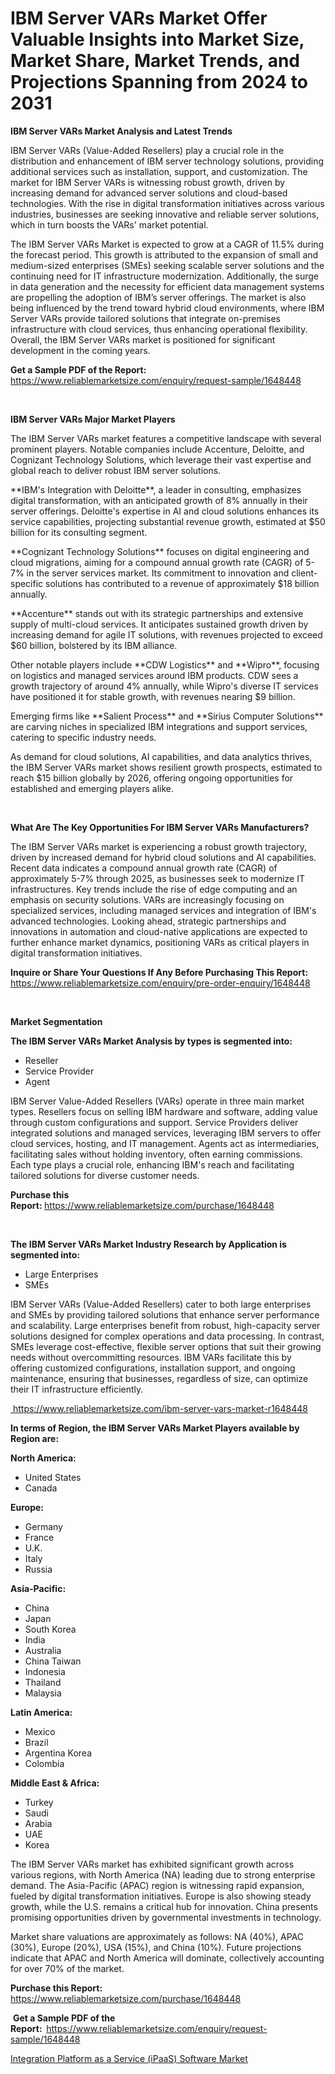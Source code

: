 <p><h1>IBM Server VARs Market Offer Valuable Insights into Market Size, Market Share, Market Trends, and Projections Spanning from 2024 to 2031</h1></p><p><strong>IBM Server VARs Market Analysis and Latest Trends</strong></p>
<p><p>IBM Server VARs (Value-Added Resellers) play a crucial role in the distribution and enhancement of IBM server technology solutions, providing additional services such as installation, support, and customization. The market for IBM Server VARs is witnessing robust growth, driven by increasing demand for advanced server solutions and cloud-based technologies. With the rise in digital transformation initiatives across various industries, businesses are seeking innovative and reliable server solutions, which in turn boosts the VARs' market potential.</p><p>The IBM Server VARs Market is expected to grow at a CAGR of 11.5% during the forecast period. This growth is attributed to the expansion of small and medium-sized enterprises (SMEs) seeking scalable server solutions and the continuing need for IT infrastructure modernization. Additionally, the surge in data generation and the necessity for efficient data management systems are propelling the adoption of IBM’s server offerings. The market is also being influenced by the trend toward hybrid cloud environments, where IBM Server VARs provide tailored solutions that integrate on-premises infrastructure with cloud services, thus enhancing operational flexibility. Overall, the IBM Server VARs market is positioned for significant development in the coming years.</p></p>
<p><strong>Get a Sample PDF of the Report:&nbsp;</strong> <a href="https://www.reliablemarketsize.com/enquiry/request-sample/1648448?utm_campaign=1898&utm_medium=2&utm_source=Github&utm_content=ia&utm_term=29122024&utm_id=ibm-server-vars">https://www.reliablemarketsize.com/enquiry/request-sample/1648448</a></p>
<p>&nbsp;</p>
<p><strong>IBM Server VARs Major Market Players</strong></p>
<p><p>The IBM Server VARs market features a competitive landscape with several prominent players. Notable companies include Accenture, Deloitte, and Cognizant Technology Solutions, which leverage their vast expertise and global reach to deliver robust IBM server solutions. </p><p>**IBM's Integration with Deloitte**, a leader in consulting, emphasizes digital transformation, with an anticipated growth of 8% annually in their server offerings. Deloitte's expertise in AI and cloud solutions enhances its service capabilities, projecting substantial revenue growth, estimated at $50 billion for its consulting segment.</p><p>**Cognizant Technology Solutions** focuses on digital engineering and cloud migrations, aiming for a compound annual growth rate (CAGR) of 5-7% in the server services market. Its commitment to innovation and client-specific solutions has contributed to a revenue of approximately $18 billion annually.</p><p>**Accenture** stands out with its strategic partnerships and extensive supply of multi-cloud services. It anticipates sustained growth driven by increasing demand for agile IT solutions, with revenues projected to exceed $60 billion, bolstered by its IBM alliance.</p><p>Other notable players include **CDW Logistics** and **Wipro**, focusing on logistics and managed services around IBM products. CDW sees a growth trajectory of around 4% annually, while Wipro's diverse IT services have positioned it for stable growth, with revenues nearing $9 billion.</p><p>Emerging firms like **Salient Process** and **Sirius Computer Solutions** are carving niches in specialized IBM integrations and support services, catering to specific industry needs.</p><p>As demand for cloud solutions, AI capabilities, and data analytics thrives, the IBM Server VARs market shows resilient growth prospects, estimated to reach $15 billion globally by 2026, offering ongoing opportunities for established and emerging players alike.</p></p>
<p>&nbsp;</p>
<p><strong>What Are The Key Opportunities For IBM Server VARs Manufacturers?</strong></p>
<p><p>The IBM Server VARs market is experiencing a robust growth trajectory, driven by increased demand for hybrid cloud solutions and AI capabilities. Recent data indicates a compound annual growth rate (CAGR) of approximately 5-7% through 2025, as businesses seek to modernize IT infrastructures. Key trends include the rise of edge computing and an emphasis on security solutions. VARs are increasingly focusing on specialized services, including managed services and integration of IBM's advanced technologies. Looking ahead, strategic partnerships and innovations in automation and cloud-native applications are expected to further enhance market dynamics, positioning VARs as critical players in digital transformation initiatives.</p></p>
<p><strong>Inquire or Share Your Questions If Any Before Purchasing This Report:</strong> <a href="https://www.reliablemarketsize.com/enquiry/pre-order-enquiry/1648448?utm_campaign=1898&utm_medium=2&utm_source=Github&utm_content=ia&utm_term=29122024&utm_id=ibm-server-vars">https://www.reliablemarketsize.com/enquiry/pre-order-enquiry/1648448</a></p>
<p>&nbsp;</p>
<p><strong>Market Segmentation</strong></p>
<p><strong>The IBM Server VARs Market Analysis by types is segmented into:</strong></p>
<p><ul><li>Reseller</li><li>Service Provider</li><li>Agent</li></ul></p>
<p><p>IBM Server Value-Added Resellers (VARs) operate in three main market types. Resellers focus on selling IBM hardware and software, adding value through custom configurations and support. Service Providers deliver integrated solutions and managed services, leveraging IBM servers to offer cloud services, hosting, and IT management. Agents act as intermediaries, facilitating sales without holding inventory, often earning commissions. Each type plays a crucial role, enhancing IBM's reach and facilitating tailored solutions for diverse customer needs.</p></p>
<p><strong>Purchase this Report:&nbsp;</strong><a href="https://www.reliablemarketsize.com/purchase/1648448?utm_campaign=1898&utm_medium=2&utm_source=Github&utm_content=ia&utm_term=29122024&utm_id=ibm-server-vars">https://www.reliablemarketsize.com/purchase/1648448</a></p>
<p>&nbsp;</p>
<p><strong>The IBM Server VARs Market Industry Research by Application is segmented into:</strong></p>
<p><ul><li>Large Enterprises</li><li>SMEs</li></ul></p>
<p><p>IBM Server VARs (Value-Added Resellers) cater to both large enterprises and SMEs by providing tailored solutions that enhance server performance and scalability. Large enterprises benefit from robust, high-capacity server solutions designed for complex operations and data processing. In contrast, SMEs leverage cost-effective, flexible server options that suit their growing needs without overcommitting resources. IBM VARs facilitate this by offering customized configurations, installation support, and ongoing maintenance, ensuring that businesses, regardless of size, can optimize their IT infrastructure efficiently.</p></p>
<p><a href="https://www.reliablemarketsize.com/ibm-server-vars-market-r1648448?utm_campaign=1898&utm_medium=2&utm_source=Github&utm_content=ia&utm_term=29122024&utm_id=ibm-server-vars">&nbsp;https://www.reliablemarketsize.com/ibm-server-vars-market-r1648448</a></p>
<p><strong>In terms of Region, the IBM Server VARs Market Players available by Region are:</strong></p>
<p>
    <p> <strong> North America: </strong>
        <ul>
            <li>United States</li>
            <li>Canada</li>
        </ul>
        </p> 
    <p> <strong> Europe: </strong>
        <ul>
            <li>Germany</li>
            <li>France</li>
            <li>U.K.</li>
            <li>Italy</li>
            <li>Russia</li>
        </ul>
        </p> 
    <p> <strong> Asia-Pacific: </strong>
        <ul>
            <li>China</li>
            <li>Japan</li>
            <li>South Korea</li>
            <li>India</li>
            <li>Australia</li>
            <li>China Taiwan</li>
            <li>Indonesia</li>
            <li>Thailand</li>
            <li>Malaysia</li>
        </ul>
        </p> 
    <p> <strong> Latin America: </strong>
        <ul>
            <li>Mexico</li>
            <li>Brazil</li>
            <li>Argentina Korea</li>
            <li>Colombia</li>
        </ul>
        </p> 
    <p> <strong> Middle East & Africa: </strong>
        <ul>
            <li>Turkey</li>
            <li>Saudi</li>
            <li>Arabia</li>
            <li>UAE</li>
            <li>Korea</li>
        </ul>
    </p>
    </p>
<p><p>The IBM Server VARs market has exhibited significant growth across various regions, with North America (NA) leading due to strong enterprise demand. The Asia-Pacific (APAC) region is witnessing rapid expansion, fueled by digital transformation initiatives. Europe is also showing steady growth, while the U.S. remains a critical hub for innovation. China presents promising opportunities driven by governmental investments in technology. </p><p>Market share valuations are approximately as follows: NA (40%), APAC (30%), Europe (20%), USA (15%), and China (10%). Future projections indicate that APAC and North America will dominate, collectively accounting for over 70% of the market.</p></p>
<p><strong>Purchase this Report: </strong><a href="https://www.reliablemarketsize.com/purchase/1648448?utm_campaign=1898&utm_medium=2&utm_source=Github&utm_content=ia&utm_term=29122024&utm_id=ibm-server-vars">https://www.reliablemarketsize.com/purchase/1648448</a></p>
<p>&nbsp;<strong>Get a Sample PDF of the Report:&nbsp;&nbsp;</strong><a href="https://www.reliablemarketsize.com/enquiry/request-sample/1648448?utm_campaign=1898&utm_medium=2&utm_source=Github&utm_content=ia&utm_term=29122024&utm_id=ibm-server-vars">https://www.reliablemarketsize.com/enquiry/request-sample/1648448</a></p>
<p><strong></strong></p>
<p><p><a href="https://github.com/Chiragrp22/Market-Research-Report-List-6/blob/main/integration-platform-as-a-service-ipaas-software-market.md?utm_campaign=1898&utm_medium=2&utm_source=Github&utm_content=ia&utm_term=29122024&utm_id=ibm-server-vars">Integration Platform as a Service (iPaaS) Software Market</a></p></p>